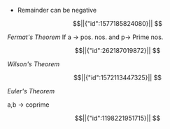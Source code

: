 - Remainder can be negative



```math
||{"id":1577185824080}||


```

*Fermat's Theorem*
  If a -> pos. nos. and p-> Prime nos.

```math
||{"id":262187019872}||


```
 *Wilson's Theorem*

```math
||{"id":1572113447325}||


```

*Euler's Theorem*

a,b -> coprime
```math
||{"id":1198221951715}||


```
